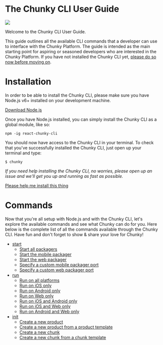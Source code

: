 # The Chunky CLI User Guide
    
<a href="https://www.npmjs.com/package/react-chunky-cli"> <img src="https://img.shields.io/npm/v/react-chunky-cli.svg"></a>

Welcome to the Chunky CLI User Guide.

This guide outlines all the available CLI commands that a developer can use to interface with the Chunky Platform. The guide is intended as the main starting point for aspiring or seasoned developers who are interested in the Chunky Platform. If you have not installed the Chunky CLI yet, [please do so now before moving on](#installation).

# Installation

In order to be able to install the Chunky CLI, please make sure you have Node.js v6+ installed on your development machine.

[Download Node.js](https://nodejs.org/en/)

Once you have Node.js installed, you can simply install the Chunky CLI as a global module, like so:

```
npm -ig react-chunky-cli
```

You should now have access to the Chunky CLI in your terminal. To check that you've successfully installed the Chunky CLI, just open up your terminal and type:

```
$ chunky
```

*If you need help installing the Chunky CLI, no worries, please open up an issue and we'll get you up and running as fast as possible.*

[Please help me install this thing](https://github.com/react-chunky/react-chunky-cli/issues/new?title=Please%20help%20me%20install%20this%20thing)

# Commands

Now that you're all setup with Node.js and with the Chunky CLI, let's explore the available commands and see what Chunky can do for you. Here below is the complete list of all the commands available through the Chunky CLI. Have fun and don't forget to show & share your love for Chunky!

* [start](/docs/start)
  * [Start all packagers](/guide/start#start-all-packagers)
  * [Start the mobile packager](/guide/start#start-the-mobile-packager)
  * [Start the web packager](/guide/start#start-the-web-packager)
  * [Specify a custom mobile packager port](/guide/start#specify-a-custom-mobile-packager-port)
  * [Specify a custom web packager port](/guide/start#specify-a-custom-web-packager-port)
* [run](/guide/run)
  * [Run on all platforms](/guide/run#run-on-all-platforms)
  * [Run on iOS only](/guide/run#run-on-ios-only)
  * [Run on Android only](/guide/run#run-on-android-only)
  * [Run on Web only](/guide/run#run-on-web-only)
  * [Run on iOS and Android only](/guide/run#run-on-ios-and-android-only)
  * [Run on iOS and Web only](/guide/run#run-on-ios-and-web-only)
  * [Run on Android and Web only](/guide/run#run-on-android-and-web-only)
* [init](/guide/init)
  * [Create a new product](/guide/init#create-a-new-product)
  * [Create a new product from a product template](/guide/init#create-a-new-product-from-a-product-template)
  * [Create a new chunk](/guide/init#create-a-new-chunk)
  * [Create a new chunk from a chunk template](/guide/init#create-a-new-chunk-from-a-chunk-template)